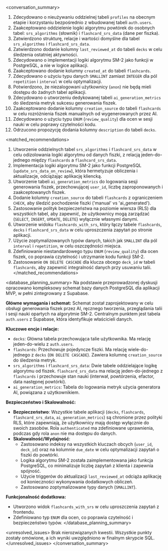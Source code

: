 <conversation_summary>
<decisions>
1. Zdecydowano o nieużywaniu oddzielnej tabeli `profiles` na obecnym etapie i korzystaniu bezpośrednio z wbudowanej tabeli `auth.users`.
2. Zaakceptowano oddzielenie logiki algorytmu powtórek do osobnych tabel: `srs_algorithms` (słownik) i `flashcard_srs_data` (dane per fiszka).
3. Zatwierdzono strukturę, relacje i wartości domyślne dla tabel `srs_algorithms` i `flashcard_srs_data`.
4. Zatwierdzono dodanie kolumny `last_reviewed_at` do tabeli `decks` w celu śledzenia ostatniej aktywności.
5. Zdecydowano o implementacji logiki algorytmu SM-2 jako funkcji w PostgreSQL, a nie w logice aplikacji.
6. Zaakceptowano dodanie kolumny `created_at` do tabeli `flashcards`.
7. Zdecydowano o użyciu typu danych `SMALLINT` zamiast `INTEGER` dla pól `repetition` i `interval` w celu optymalizacji.
8. Potwierdzono, że niezalogowani użytkownicy (`anon`) nie będą mieli dostępu do żadnych tabel aplikacji.
9. Zdecydowano o utworzeniu dedykowanej tabeli `ai_generation_metrics` do śledzenia metryk sukcesu generowania fiszek.
10. Zaakceptowano dodanie kolumny `creation_source` do tabeli `flashcards` w celu rozróżnienia fiszek manualnych od wygenerowanych przez AI.
11. Zdecydowano o użyciu typu `ENUM` (`review_quality`) dla ocen w sesji nauki w celu poprawy czytelności kodu.
12. Odrzucono propozycję dodania kolumny `description` do tabeli `decks`.
    </decisions>

<matched_recommendations>
1. Utworzenie oddzielnych tabel `srs_algorithms` i `flashcard_srs_data` w celu odizolowania logiki algorytmu od danych fiszki, z relacją jeden-do-jednego między `flashcards` a `flashcard_srs_data`.
2. Implementacja logiki algorytmu SM-2 jako funkcji PostgreSQL (`update_srs_data_on_review`), która hermetyzuje obliczenia i aktualizacje, odciążając aplikację kliencką.
3. Utworzenie tabeli `ai_generation_metrics` do logowania sesji generowania fiszek, przechowującej `user_id`, liczbę zaproponowanych i zaakceptowanych fiszek.
4. Dodanie kolumny `creation_source` do tabeli `flashcards` z ograniczeniem `CHECK`, aby śledzić pochodzenie fiszki ('manual' vs 'ai_generated').
5. Zastosowanie polityk bezpieczeństwa na poziomie wiersza (RLS) dla wszystkich tabel, aby zapewnić, że użytkownicy mogą zarządzać (`SELECT`, `INSERT`, `UPDATE`, `DELETE`) wyłącznie własnymi danymi.
6. Utworzenie widoku `flashcards_with_srs`, który łączy tabele `flashcards`, `decks` i `flashcard_srs_data` w celu uproszczenia zapytań po stronie aplikacji.
7. Użycie zoptymalizowanych typów danych, takich jak `SMALLINT` dla pól `interval` i `repetition`, w celu oszczędności miejsca.
8. Zdefiniowanie niestandardowego typu `ENUM` (`review_quality`) dla ocen fiszek, co poprawia czytelność i utrzymanie kodu funkcji SM-2.
9. Zastosowanie `ON DELETE CASCADE` dla klucza obcego `deck_id` w tabeli `flashcards`, aby zapewnić integralność danych przy usuwaniu talii.
   </matched_recommendations>

<database_planning_summary>
Na podstawie przeprowadzonej dyskusji opracowano kompleksowy schemat bazy danych PostgreSQL dla aplikacji MVP, w pełni zintegrowany z Supabase.

**Główne wymagania i schemat:**
Schemat został zaprojektowany w celu obsługi generowania fiszek przez AI, ręcznego tworzenia, przeglądania talii i sesji nauki opartych na algorytmie SM-2. Centralnym punktem jest tabela `auth.users` z Supabase, która identyfikuje właścicieli danych.

**Kluczowe encje i relacje:**
-   `decks`: Główna tabela przechowująca talie użytkownika. Ma relację jeden-do-wielu z `auth.users`.
-   `flashcards`: Przechowuje pojedyncze fiszki. Ma relację wiele-do-jednego z `decks` (`ON DELETE CASCADE`). Zawiera kolumnę `creation_source` do śledzenia metryk.
-   `srs_algorithms` i `flashcard_srs_data`: Dwie tabele oddzielające logikę algorytmu od fiszek. `flashcard_srs_data` ma relację jeden-do-jednego z `flashcards` i przechowuje stan nauki (interwał, powtórzenia, efactor, data następnej powtórki).
-   `ai_generation_metrics`: Tabela do logowania metryk użycia generatora AI, powiązana z użytkownikiem.

**Bezpieczeństwo i Skalowalność:**
-   **Bezpieczeństwo**: Wszystkie tabele aplikacji (`decks`, `flashcards`, `flashcard_srs_data`, `ai_generation_metrics`) są chronione przez polityki RLS, które zapewniają, że użytkownicy mają dostęp wyłącznie do swoich zasobów. Rola `authenticated` ma zdefiniowane uprawnienia, podczas gdy rola `anon` nie ma dostępu do danych.
-   **Skalowalność/Wydajność**:
    -   Zastosowano indeksy na wszystkich kluczach obcych (`user_id`, `deck_id`) oraz na kolumnie `due_date` w celu optymalizacji zapytań o fiszki do powtórki.
    -   Logika algorytmu SM-2 została zaimplementowana jako funkcja PostgreSQL, co minimalizuje liczbę zapytań z klienta i zapewnia spójność.
    -   Użycie triggerów do aktualizacji `last_reviewed_at` odciąża aplikację od konieczności wykonywania dodatkowych obliczeń.
    -   Zastosowano zoptymalizowane typy danych (`SMALLINT`).

**Funkcjonalność dodatkowa:**
-   Utworzono widok `flashcards_with_srs` w celu uproszczenia zapytań z frontendu.
-   Zdefiniowano typ `ENUM` dla ocen, co poprawia czytelność i bezpieczeństwo typów.
    </database_planning_summary>

<unresolved_issues>
Brak nierozwiązanych kwestii. Wszystkie punkty zostały omówione, a ich wyniki uwzględniono w finalnym skrypcie SQL.
</unresolved_issues>
</conversation_summary>
